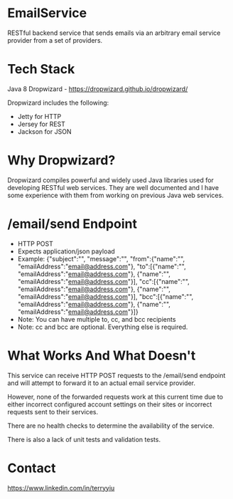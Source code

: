 EmailService
============

RESTful backend service that sends emails via an arbitrary email service provider from a set of providers.

Tech Stack
==========

Java 8
Dropwizard - https://dropwizard.github.io/dropwizard/

Dropwizard includes the following:
* Jetty for HTTP
* Jersey for REST
* Jackson for JSON

Why Dropwizard?
===============

Dropwizard compiles powerful and widely used Java libraries used for developing RESTful web services.
They are well documented and I have some experience with them from working on previous Java web services.

/email/send Endpoint
====================

* HTTP POST
* Expects application/json payload
* Example: {"subject":"<subject string>", "message":"<plain-text-message string>", "from":{"name":"<name string>", "emailAddress":"<email@address.com>"}, "to":[{"name":"<name string>", "emailAddress":"<email@address.com>"}, {"name":"<name string>", "emailAddress":"<email@address.com>"}], "cc":[{"name":"<name string>", "emailAddress":"<email@address.com>"}, {"name":"<name string>", "emailAddress":"<email@address.com>"}], "bcc":[{"name":"<name string>", "emailAddress":"<email@address.com>"}, {"name":"<name string>", "emailAddress":"<email@address.com>"}]}
* Note: You can have multiple to, cc, and bcc recipients
* Note: cc and bcc are optional. Everything else is required.

What Works And What Doesn't
===========================

This service can receive HTTP POST requests to the /email/send endpoint and will attempt to forward it
to an actual email service provider.

However, none of the forwarded requests work at this current time due to either incorrect configured
account settings on their sites or incorrect requests sent to their services.

There are no health checks to determine the availability of the service.

There is also a lack of unit tests and validation tests. 

Contact
=======

https://www.linkedin.com/in/terryyiu
